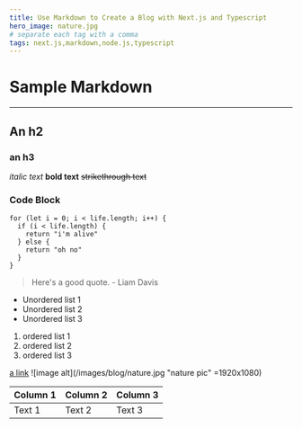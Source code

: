 ```yaml
---
title: Use Markdown to Create a Blog with Next.js and Typescript
hero_image: nature.jpg
# separate each tag with a comma
tags: next.js,markdown,node.js,typescript
---
```


# Sample Markdown

---

## An h2

### an h3

_italic text_
**bold text**
~~strikethrough text~~

### Code Block

```
for (let i = 0; i < life.length; i++) {
  if (i < life.length) {
    return "i'm alive"
  } else {
    return "oh no"
  }
}
```

> Here's a good quote. - Liam Davis

- Unordered list 1
- Unordered list 2
- Unordered list 3

1. ordered list 1
2. ordered list 2
3. ordered list 3

[a link](https://duckduckgo.com/)
![image alt](/images/blog/nature.jpg "nature pic" =1920x1080)

| Column 1 | Column 2 | Column 3 |
| -------- | -------- | -------- |
| Text 1   | Text 2   | Text 3   |
